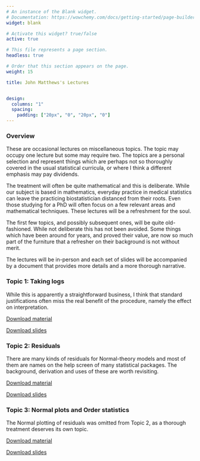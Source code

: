 ```yaml
---
# An instance of the Blank widget.
# Documentation: https://wowchemy.com/docs/getting-started/page-builder/
widget: blank

# Activate this widget? true/false
active: true

# This file represents a page section.
headless: true

# Order that this section appears on the page.
weight: 15

title: John Matthews's Lectures


design:
  columns: "1"
  spacing:
    padding: ["20px", "0", "20px", "0"]
---
```



### Overview

These are occasional lectures on miscellaneous topics.  The topic may occupy one lecture but some may require two.  The topics are a personal selection and represent things which are perhaps not so thoroughly covered in the usual statistical curricula, or where I think a different emphasis may pay dividends.

The treatment will often be quite mathematical and this is deliberate.  While our subject is based in mathematics, everyday practice in medical statistics can leave the practicing biostatistician distanced from their roots.  Even those studying for a PhD will often focus on a few relevant areas and mathematical techniques.  These lectures will be a refreshment for the soul.

The first few topics, and possibly subsequent ones, will be quite old-fashioned.  While not deliberate this has not been avoided.  Some things which have been around for years, and proved their value, are now so much part of the furniture that a refresher on their background is not without merit.

The lectures will be in-person and each set of slides will be accompanied by a document that provides more details and a more thorough narrative.

### Topic 1: Taking logs

While this is apparently a straightforward business, I think that standard justifications often miss the real benefit of the procedure, namely the effect on interpretation.

[Download material](/documents/Loglecture.pdf)

[Download slides](/documents/loglectureslideshandoutversion.pdf)



### Topic 2: Residuals

There are many kinds of residuals for Normal-theory models and most of them are names on the help screen of many statistical packages.  The background, derivation and uses of these are worth revisiting.

[Download material](/documents/modelcheck.pdf)

[Download slides](/documents/modelcheckslideshandoutversion.pdf)


### Topic 3: Normal plots and Order statistics

The Normal plotting of residuals was omitted from Topic 2, as a thorough treatment deserves its own topic.

[Download material](/documents/Normalplot.pdf)

[Download slides](/documents/normplotslideshandoutversion.pdf)


